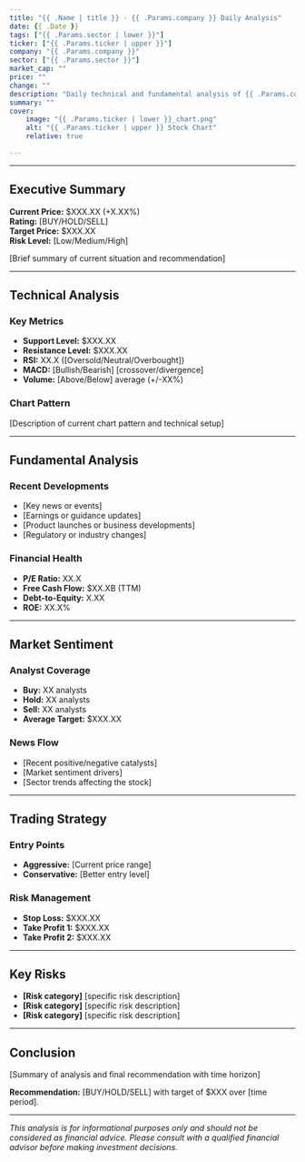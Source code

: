 ```yaml
---
title: "{{ .Name | title }} - {{ .Params.company }} Daily Analysis" 
date: {{ .Date }}
tags: ["{{ .Params.sector | lower }}"]
ticker: ["{{ .Params.ticker | upper }}"]
company: "{{ .Params.company }}"
sector: ["{{ .Params.sector }}"]
market_cap: ""
price: ""
change: ""
description: "Daily technical and fundamental analysis of {{ .Params.company }} ({{ .Params.ticker | upper }}) stock performance, market sentiment, and trading recommendations." 
summary: "" 
cover:
    image: "{{ .Params.ticker | lower }}_chart.png"
    alt: "{{ .Params.ticker | upper }} Stock Chart"
    relative: true

---
```


---

## Executive Summary

**Current Price:** $XXX.XX (+X.XX%)  
**Rating:** [BUY/HOLD/SELL]  
**Target Price:** $XXX.XX  
**Risk Level:** [Low/Medium/High]  

[Brief summary of current situation and recommendation]

---

## Technical Analysis

### Key Metrics
- **Support Level:** $XXX.XX
- **Resistance Level:** $XXX.XX
- **RSI:** XX.X ([Oversold/Neutral/Overbought])
- **MACD:** [Bullish/Bearish] [crossover/divergence]
- **Volume:** [Above/Below] average (+/-XX%)

### Chart Pattern
[Description of current chart pattern and technical setup]

---

## Fundamental Analysis

### Recent Developments
- [Key news or events]
- [Earnings or guidance updates]
- [Product launches or business developments]
- [Regulatory or industry changes]

### Financial Health
- **P/E Ratio:** XX.X
- **Free Cash Flow:** $XX.XB (TTM)
- **Debt-to-Equity:** X.XX
- **ROE:** XX.X%

---

## Market Sentiment

### Analyst Coverage
- **Buy:** XX analysts
- **Hold:** XX analysts  
- **Sell:** XX analysts
- **Average Target:** $XXX.XX

### News Flow
- [Recent positive/negative catalysts]
- [Market sentiment drivers]
- [Sector trends affecting the stock]

---

## Trading Strategy

### Entry Points
- **Aggressive:** [Current price range]
- **Conservative:** [Better entry level]

### Risk Management
- **Stop Loss:** $XXX.XX
- **Take Profit 1:** $XXX.XX
- **Take Profit 2:** $XXX.XX

---

## Key Risks

- **[Risk category]** [specific risk description]
- **[Risk category]** [specific risk description]
- **[Risk category]** [specific risk description]

---

## Conclusion

[Summary of analysis and final recommendation with time horizon]

**Recommendation:** [BUY/HOLD/SELL] with target of $XXX over [time period].

---

*This analysis is for informational purposes only and should not be considered as financial advice. Please consult with a qualified financial advisor before making investment decisions.*
